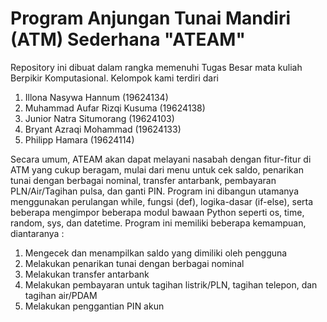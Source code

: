 # Program Anjungan Tunai Mandiri (ATM) Sederhana "ATEAM"
Repository ini dibuat dalam rangka memenuhi Tugas Besar mata kuliah Berpikir Komputasional. Kelompok kami terdiri dari 
1. Illona Nasywa Hannum (19624134)
2. Muhammad Aufar Rizqi Kusuma (19624138)
3. Junior Natra Situmorang (19624103)
4. Bryant Azraqi Mohammad (19624133)
5. Philipp Hamara (19624114)

Secara umum, ATEAM akan dapat melayani nasabah dengan fitur-fitur di ATM yang cukup beragam, mulai dari menu untuk cek saldo, penarikan tunai dengan berbagai nominal, transfer antarbank, pembayaran PLN/Air/Tagihan pulsa, dan ganti PIN. Program ini dibangun utamanya menggunakan perulangan while, fungsi (def), logika-dasar (if-else), serta beberapa mengimpor beberapa modul bawaan Python seperti os, time, random, sys, dan datetime. Program ini memiliki beberapa kemampuan, diantaranya : 
1. Mengecek dan menampilkan saldo yang dimiliki oleh pengguna
2. Melakukan penarikan tunai dengan berbagai nominal
3. Melakukan transfer antarbank 
4. Melakukan pembayaran untuk tagihan listrik/PLN, tagihan telepon, dan tagihan air/PDAM
5. Melakukan penggantian PIN akun
